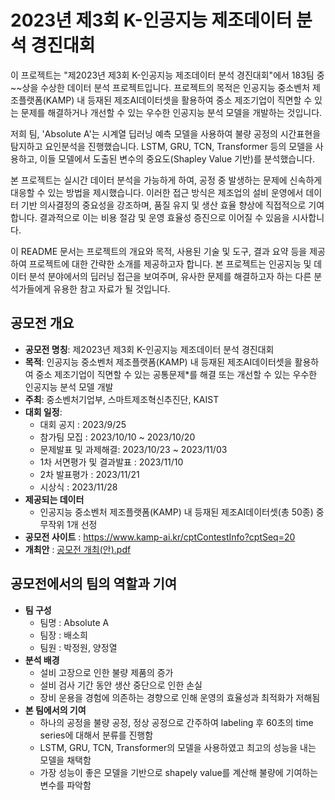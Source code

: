 # 2023년 제3회 K-인공지능 제조데이터 분석 경진대회
이 프로젝트는 "제2023년 제3회 K-인공지능 제조데이터 분석 경진대회"에서 183팀 중 ~~상을 수상한 데이터 분석 프로젝트입니다. 프로젝트의 목적은 인공지능 중소벤처 제조플랫폼(KAMP) 내 등재된 제조AI데이터셋을 활용하여 중소 제조기업이 직면할 수 있는 문제를 해결하거나 개선할 수 있는 우수한 인공지능 분석 모델을 개발하는 것입니다.

저희 팀, 'Absolute A'는 시계열 딥러닝 예측 모델을 사용하여 불량 공정의 시간표현을 탐지하고 요인분석을 진행했습니다. LSTM, GRU, TCN, Transformer 등의 모델을 사용하고, 이들 모델에서 도출된 변수의 중요도(Shapley Value 기반)를 분석했습니다. 

본 프로젝트는 실시간 데이터 분석을 가능하게 하여, 공정 중 발생하는 문제에 신속하게 대응할 수 있는 방법을 제시했습니다. 이러한 접근 방식은 제조업의 설비 운영에서 데이터 기반 의사결정의 중요성을 강조하며, 품질 유지 및 생산 효율 향상에 직접적으로 기여합니다. 결과적으로 이는 비용 절감 및 운영 효율성 증진으로 이어질 수 있음을 시사합니다.

이 README 문서는 프로젝트의 개요와 목적, 사용된 기술 및 도구, 결과 요약 등을 제공하여 프로젝트에 대한 간략한 소개를 제공하고자 합니다. 본 프로젝트는 인공지능 및 데이터 분석 분야에서의 딥러닝 접근을 보여주며, 유사한 문제를 해결하고자 하는 다른 분석가들에게 유용한 참고 자료가 될 것입니다.

## 공모전 개요
  - <b>공모전 명칭</b>: 제2023년 제3회 K-인공지능 제조데이터 분석 경진대회
  - <b>목적</b>: 인공지능 중소벤처 제조플랫폼(KAMP) 내 등재된 제조AI데이터셋을 활용하여 중소 제조기업이 직면할 수 있는 공통문제*를 해결 또는 개선할 수 있는 우수한 인공지능 분석 모델 개발 
  - <b>주최</b>: 중소벤처기업부, 스마트제조혁신추진단, KAIST
  - <b>대회 일정</b>:
    - 대회 공지 : 2023/9/25
    - 참가팀 모집 : 2023/10/10 ~ 2023/10/20
    - 문제발표 및 과제해결:  2023/10/23 ~ 2023/11/03
    - 1차 서면평가 및 결과발표 : 2023/11/10
    - 2차 발표평가 : 2023/11/21
    - 시상식 : 2023/11/28
  - <b>제공되는 데이터</b> 
    - 인공지능 중소벤처 제조플랫폼(KAMP) 내 등재된 제조AI데이터셋(총 50종) 중 무작위 1개 선정
  - <b>공모전 사이트</b> : https://www.kamp-ai.kr/cptContestInfo?cptSeq=20 
  - <b>개최안</b> : [공모전 개최(안).pdf](https://github.com/passion3659/2023_Crime_Safety_Data_Analysis_Competition/files/11648459/default.pdf)

## 공모전에서의 팀의 역할과 기여
- <b>팀 구성</b>
  - 팀명 : Absolute A
  - 팀장 : 배소희
  - 팀원 : 박정원, 양정열
- <b>분석 배경</b>
  - 설비 고장으로 인한 불량 제품의 증가
  - 설비 검사 기간 동안 생산 중단으로 인한 손실
  - 장비 운용을 경험에 의존하는 경향으로 인해 운영의 효율성과 최적화가 저해됨
- <b>본 팀에서의 기여</b>
  - 하나의 공정을 불량 공정, 정상 공정으로 간주하여 labeling 후 60초의 time series에 대해서 분류를 진행함
  - LSTM, GRU, TCN, Transformer의 모델을 사용하였고 최고의 성능을 내는 모델을 채택함
  - 가장 성능이 좋은 모델을 기반으로 shapely value를 계산해 불량에 기여하는 변수를 파악함
